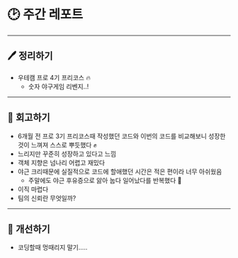 # 🕑 주간 레포트

---

## 🖊 정리하기

- 우테캠 프로 4기 프리코스 🔥
    - 숫자 야구게임 리벤지..!

---

## 💭 회고하기

- 6개월 전 프로 3기 프리코스때 작성했던 코드와 이번의 코드를 비교해보니 성장한 것이 느껴져 스스로 뿌듯했다 ✊
- 느리지만 꾸준히 성장하고 있다고 느낌
- 객체 지향은 넘나리 어렵고 재밌다
- 야근 크리때문에 실질적으로 코드에 할애했던 시간은 적은 편이라 너무 아쉬웠음
    - 주말에도 야근 후유증으로 앓아 눕다 일어났다를 반복했다 🤕
- 이직 마렵다
- 팀의 신뢰란 무엇일까?

---

## 🥊 개선하기

- 코딩할때 멍때리지 말기.....